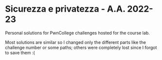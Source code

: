 # Sicurezza e privatezza - A.A. 2022-23
Personal solutions for PwnCollege challenges hosted for the course lab.

Most solutions are similar so I changed only the different parts like the challenge number or some paths; others were completely lost since I forgot to save them :( 